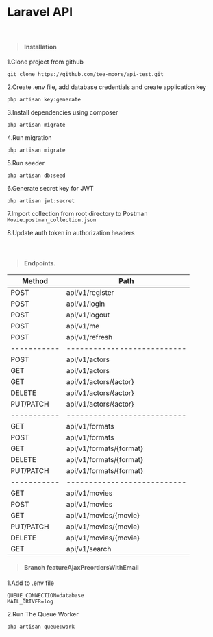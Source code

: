 # **Laravel API**
<br/>

>#### Installation

1.Clone project from github
```
git clone https://github.com/tee-moore/api-test.git
```

2.Create .env file, add database credentials and create application key
```
php artisan key:generate
```

3.Install dependencies using composer
```
php artisan migrate
```
4.Run migration
```
php artisan migrate
```
5.Run seeder
```
php artisan db:seed
```
6.Generate secret key for JWT
```
php artisan jwt:secret
```
7.Import collection from root directory to Postman ``Movie.postman_collection.json``

8.Update auth token in authorization headers  
<br/>
<br/>
  
>#### Endpoints.

|  Method   |         Path              |
|-----------| --------------------------|
| POST      | api/v1/register           |
| POST      | api/v1/login              |
| POST      | api/v1/logout             |
| POST      | api/v1/me                 |
| POST      | api/v1/refresh            |
|-----------|---------------------------|
| POST      | api/v1/actors             |
| GET       | api/v1/actors             |
| GET       | api/v1/actors/{actor}     |
| DELETE    | api/v1/actors/{actor}     |
| PUT/PATCH | api/v1/actors/{actor}     |
|-----------|---------------------------|
| GET       | api/v1/formats            |
| POST      | api/v1/formats            |
| GET       | api/v1/formats/{format}   |
| DELETE    | api/v1/formats/{format}   |
| PUT/PATCH | api/v1/formats/{format}   |
|-----------|---------------------------|
| GET       | api/v1/movies             |
| POST      | api/v1/movies             |
| GET       | api/v1/movies/{movie}     |
| PUT/PATCH | api/v1/movies/{movie}     |
| DELETE    | api/v1/movies/{movie}     |
| GET       | api/v1/search             |




>#### Branch featureAjaxPreordersWithEmail

1.Add to .env file
```
QUEUE_CONNECTION=database
MAIL_DRIVER=log
```
2.Run The Queue Worker
```
php artisan queue:work
```
